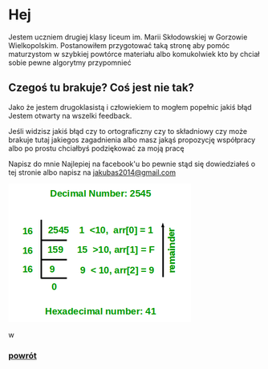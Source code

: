 # Hej
Jestem uczniem drugiej klasy liceum im. Marii Skłodowskiej w Gorzowie Wielkopolskim.
Postanowiłem przygotować taką stronę aby pomóc maturzystom w szybkiej powtórce materiału albo komukolwiek kto by chciał sobie pewne algorytmy przypomnieć

## Czegoś tu brakuje? Coś jest nie tak?
Jako że jestem drugoklasistą i człowiekiem to mogłem popełnic jakiś błąd
Jestem otwarty na wszelki feedback.

Jeśli widzisz jakiś błąd czy to ortograficzny czy to składniowy czy może brakuje tutaj jakiegos zagadnienia albo masz jakąś propozycję współpracy albo po prostu chciałbyś podziękować za moją pracę

Napisz do mnie
Najlepiej na facebook'u bo pewnie stąd się dowiedziałeś o tej stronie albo napisz na jakubas2014@gmail.com

![](https://github.com/DogeXD/algorytmy_matura/blob/master/images/decToHex.png)

w
### [powrót ](https://dogexd.github.io/algorytmy_matura/)
